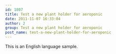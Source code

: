 ```yaml
---
id: 1807
title: Test a new plant holder for aeroponic
date: 2011-11-07 16:33:04
author: 2
group: Test a new plant holder for aeroponic
post_name: test-a-new-plant-holder-for-aeroponic
---
```


This is an English language sample.